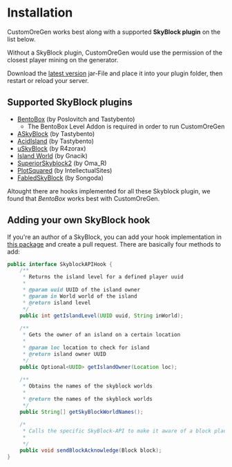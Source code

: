  
# Installation

CustomOreGen works best along with a supported **SkyBlock plugin** on the list below.

Without a SkyBlock plugin, CustomOreGen would use the permission of the closest player mining on the generator.


Download the [latest version](https://github.com/mastercake10/CustomOreGen/releases) jar-File and place it into your plugin folder, then restart or reload your server.

## Supported SkyBlock plugins

- [BentoBox](https://download.bentobox.world/) (by Poslovitch and Tastybento)
    - The BentoBox Level Addon is required in order to run CustomOreGen
- [ASkyBlock](https://www.spigotmc.org/resources/askyblock.1220/) (by Tastybento)
- [AcidIsland](https://www.spigotmc.org/resources/acidisland.581/) (by Tastybento)
- [uSkyBlock](https://www.spigotmc.org/resources/uskyblock.2280/) (by R4zorax)
- [Island World](https://www.spigotmc.org/resources/island-world-skyblock-replacement.2757/) (by Gnacik)
- [SuperiorSkyblock2](https://www.spigotmc.org/resources/%E2%9A%A1%EF%B8%8F-superiorskyblock2-%E2%9A%A1%EF%B8%8F-the-best-core-on-market-%E2%9A%A1%EF%B8%8F-1-16-support.63905/) (by Oma_R)
- [PlotSquared](https://www.spigotmc.org/resources/plotsquared-v4-v5-out-now.1177/) (by IntellectualSites)
- [FabledSkyBlock](https://gitlab.com/Songoda/fabledskyblock) (by Songoda)

Altought there are hooks implemented for all these Skyblock plugin, we found that *BentoBox* works best with CustomOreGen.

## Adding your own SkyBlock hook

If you're an author of a SkyBlock, you can add your hook implementation in [this package](https://github.com/mastercake10/CustomOreGen/tree/dev/src/main/java/xyz/spaceio/hooks) and create a pull request. There are basically four methods to add:

```java
public interface SkyblockAPIHook {
	/**
	 * Returns the island level for a defined player uuid
	 * 
	 * @param uuid UUID of the island owner
	 * @param in World world of the island
	 * @return island level
	 */
	public int getIslandLevel(UUID uuid, String inWorld);
	
	/**
	 * Gets the owner of an island on a certain location
	 * 
	 * @param loc location to check for island
	 * @return island owner UUID
	 */
	public Optional<UUID> getIslandOwner(Location loc);
	
	/**
	 * Obtains the names of the skyblock worlds
	 * 
	 * @return the names of the skyblock worlds
	 */
	public String[] getSkyBlockWorldNames();
	
	/*
	 * Calls the specific SkyBlock-API to make it aware of a block placement
	 * 
	 */
	public void sendBlockAcknowledge(Block block);
}


